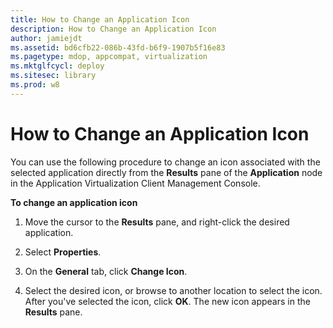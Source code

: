 ```yaml
---
title: How to Change an Application Icon
description: How to Change an Application Icon
author: jamiejdt
ms.assetid: bd6cfb22-086b-43fd-b6f9-1907b5f16e83
ms.pagetype: mdop, appcompat, virtualization
ms.mktglfcycl: deploy
ms.sitesec: library
ms.prod: w8
---
```



# How to Change an Application Icon


You can use the following procedure to change an icon associated with the selected application directly from the **Results** pane of the **Application** node in the Application Virtualization Client Management Console.

**To change an application icon**

1.  Move the cursor to the **Results** pane, and right-click the desired application.

2.  Select **Properties**.

3.  On the **General** tab, click **Change Icon**.

4.  Select the desired icon, or browse to another location to select the icon. After you've selected the icon, click **OK**. The new icon appears in the **Results** pane.

 

 





